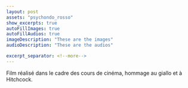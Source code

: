 ```yaml
---
layout: post
assets: "psychondo_rosso"
show_excerpts: true
autoFillImages: true
autoFillAudios: true
imageDescription: "These are the images"
audioDescription: "These are the audios"

excerpt_separator: <!--more-->
---
```


Film réalisé dans le cadre des cours de cinéma, hommage au giallo et à Hitchcock.
<!--more-->
